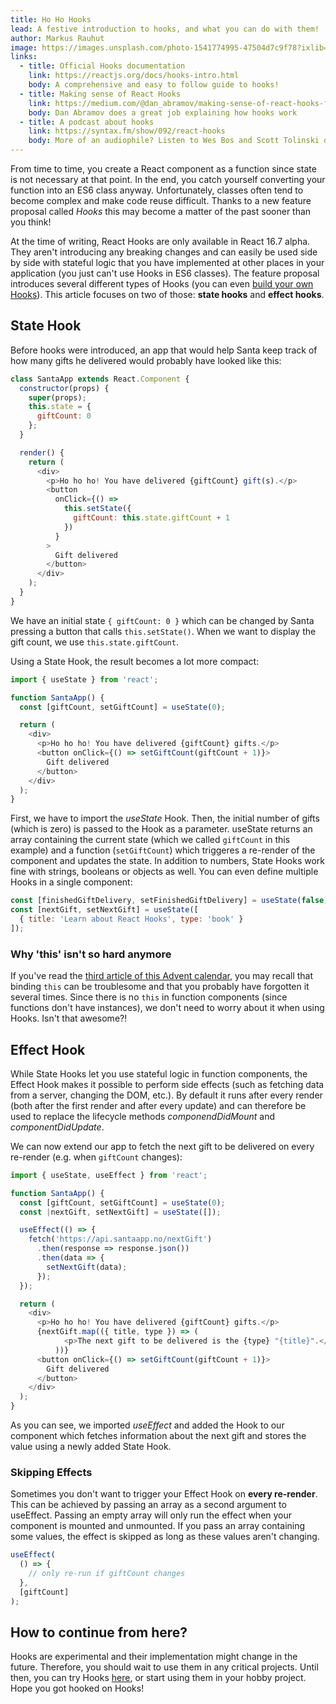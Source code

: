 ```yaml
---
title: Ho Ho Hooks
lead: A festive introduction to hooks, and what you can do with them!
author: Markus Rauhut
image: https://images.unsplash.com/photo-1541774995-47504d7c9f78?ixlib=rb-1.2.1&ixid=eyJhcHBfaWQiOjEyMDd9&auto=format&fit=crop&w=2250&q=80
links:
  - title: Official Hooks documentation
    link: https://reactjs.org/docs/hooks-intro.html
    body: A comprehensive and easy to follow guide to hooks!
  - title: Making sense of React Hooks
    link: https://medium.com/@dan_abramov/making-sense-of-react-hooks-fdbde8803889
    body: Dan Abramov does a great job explaining how hooks work
  - title: A podcast about hooks
    link: https://syntax.fm/show/092/react-hooks
    body: More of an audiophile? Listen to Wes Bos and Scott Tolinski discuss hooks
---
```


From time to time, you create a React component as a function since state is not
necessary at that point. In the end, you catch yourself converting your function
into an ES6 class anyway. Unfortunately, classes often tend to become complex
and make code reuse difficult. Thanks to a new feature proposal called _Hooks_
this may become a matter of the past sooner than you think!

At the time of writing, React Hooks are only available in React 16.7 alpha. They
aren't introducing any breaking changes and can easily be used side by side with
stateful logic that you have implemented at other places in your application
(you just can't use Hooks in ES6 classes). The feature proposal introduces
several different types of Hooks (you can even [build your own Hooks](https://reactjs.org/docs/hooks-custom.html)). This article focuses on two of
those: **state hooks** and **effect hooks**.

## State Hook

Before hooks were introduced, an app that would help Santa keep track of how
many gifts he delivered would probably have looked like this:

```javascript
class SantaApp extends React.Component {
  constructor(props) {
    super(props);
    this.state = {
      giftCount: 0
    };
  }

  render() {
    return (
      <div>
        <p>Ho ho ho! You have delivered {giftCount} gift(s).</p>
        <button
          onClick={() =>
            this.setState({
              giftCount: this.state.giftCount + 1
            })
          }
        >
          Gift delivered
        </button>
      </div>
    );
  }
}
```

We have an initial state `{ giftCount: 0 }` which can be changed by Santa
pressing a button that calls `this.setState()`. When we want to display the gift
count, we use `this.state.giftCount`.

Using a State Hook, the result becomes a lot more compact:

```javascript
import { useState } from 'react';

function SantaApp() {
  const [giftCount, setGiftCount] = useState(0);

  return (
    <div>
      <p>Ho ho ho! You have delivered {giftCount} gifts.</p>
      <button onClick={() => setGiftCount(giftCount + 1)}>
        Gift delivered
      </button>
    </div>
  );
}
```

First, we have to import the _useState_ Hook. Then, the initial number of gifts
(which is zero) is passed to the Hook as a parameter. useState returns an array
containing the current state (which we called `giftCount` in this example) and a
function (`setGiftCount`) which triggeres a re-render of the component and
updates the state. In addition to numbers, State Hooks work fine with strings,
booleans or objects as well. You can even define multiple Hooks in a single
component:

```javascript
const [finishedGiftDelivery, setFinishedGiftDelivery] = useState(false);
const [nextGift, setNextGift] = useState([
  { title: 'Learn about React Hooks', type: 'book' }
]);
```

### Why 'this' isn't so hard anymore

If you've read the [third article of this Advent
calendar](https://react.christmas/2018/3), you may recall that binding `this`
can be troublesome and that you probably have forgotten it several times. Since
there is no `this` in function components (since functions don't have
instances), we don't need to worry about it when using Hooks. Isn't that
awesome?!

## Effect Hook

While State Hooks let you use stateful logic in function components, the Effect
Hook makes it possible to perform side effects (such as fetching data from a
server, changing the DOM, etc.). By default it runs after every render (both
after the first render and after every update) and can therefore be used to
replace the lifecycle methods _componendDidMount_ and _componentDidUpdate_.

We can now extend our app to fetch the next gift to be delivered on every
re-render (e.g. when `giftCount` changes):

```javascript
import { useState, useEffect } from 'react';

function SantaApp() {
  const [giftCount, setGiftCount] = useState(0);
  const |nextGift, setNextGift] = useState([]);

  useEffect(() => {
    fetch('https://api.santaapp.no/nextGift')
      .then(response => response.json())
      .then(data => {
        setNextGift(data);
      });
  });

  return (
    <div>
      <p>Ho ho ho! You have delivered {giftCount} gifts.</p>
      {nextGift.map(({ title, type }) => (
            <p>The next gift to be delivered is the {type} "{title}".</p>
          ))}
      <button onClick={() => setGiftCount(giftCount + 1)}>
        Gift delivered
      </button>
    </div>
  );
}
```

As you can see, we imported _useEffect_ and added the Hook to our component
which fetches information about the next gift and stores the value using a newly
added State Hook.

### Skipping Effects

Sometimes you don't want to trigger your Effect Hook on **every re-render**.
This can be achieved by passing an array as a second argument to useEffect.
Passing an empty array will only run the effect when your component is mounted
and unmounted. If you pass an array containing some values, the effect is
skipped as long as these values aren't changing.

```javascript
useEffect(
  () => {
    // only re-run if giftCount changes
  },
  [giftCount]
);
```

## How to continue from here?

Hooks are experimental and their implementation might change in the future.
Therefore, you should wait to use them in any critical projects. Until then, you
can try Hooks [here](https://codesandbox.io/s/3ywv7n5lxp), or start using them
in your hobby project. Hope you got hooked on Hooks!

